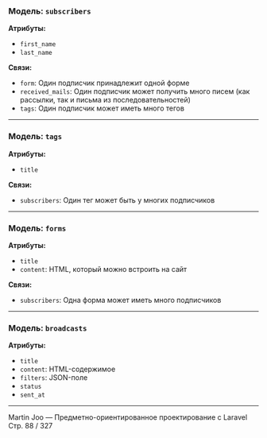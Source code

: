 ### Модель: `subscribers`

**Атрибуты:**

* `first_name`
* `last_name`

**Связи:**

* `form`: Один подписчик принадлежит одной форме
* `received_mails`: Один подписчик может получить много писем (как рассылки, так и письма из последовательностей)
* `tags`: Один подписчик может иметь много тегов

---

### Модель: `tags`

**Атрибуты:**

* `title`

**Связи:**

* `subscribers`: Один тег может быть у многих подписчиков

---

### Модель: `forms`

**Атрибуты:**

* `title`
* `content`: HTML, который можно встроить на сайт

**Связи:**

* `subscribers`: Одна форма может иметь много подписчиков

---

### Модель: `broadcasts`

**Атрибуты:**

* `title`
* `content`: HTML-содержимое
* `filters`: JSON-поле
* `status`
* `sent_at`

---

Martin Joo — Предметно-ориентированное проектирование с Laravel
Стр. 88 / 327